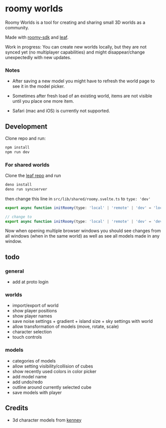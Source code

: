 # roomy worlds

Roomy Worlds is a tool for creating and sharing small 3D worlds as a community.

Made with [roomy-sdk](https://github.com/muni-town/roomy-sdk) and [leaf](https://github.com/muni-town/leaf).

Work in progress: You can create new worlds locally, but they are not synced yet (no multiplayer capabilities) 
and might disappear/change unexpectedly with new updates.


### Notes

- After saving a new model you might have to refresh the world page to see it in the model picker.

- Sometimes after fresh load of an existing world, items are not visible until you place one more item.

- Safari (mac and iOS) is currently not supported.

## Development

Clone repo and run:

```bash
npm install
npm run dev
```

### For shared worlds

Clone the [leaf repo](https://github.com/muni-town/leaf) and run

```bash
deno install
deno run syncserver
```

then change this line in `src/lib/shared/roomy.svelte.ts` to `type: 'dev'`

```ts
export async function initRoomy(type: 'local' | 'remote' | 'dev' = 'local') {

// change to
export async function initRoomy(type: 'local' | 'remote' | 'dev' = 'dev') {
```

Now when opening multiple browser windows you should see changes from all windows (when in the same world) 
as well as see all models made in any window.

## todo

### general

- add at proto login

### worlds

- import/export of world
- show player positions
- show player names
- save noise settings + gradient + island size + sky settings with world
- allow transformation of models (move, rotate, scale)
- character selection
- touch controls

### models 

- categories of models
- allow setting visibility/collision of cubes
- show recently used colors in color picker
- add model name
- add undo/redo
- outline around currently selected cube
- save models with player

## Credits

- 3d character models from [kenney](https://kenney.nl/assets/mini-characters-1)